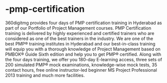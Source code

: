 # -pmp-certification
360digitmg provides four days of PMP certification training in Hyderabad as part of our Portfolio of Project Management courses. PMP Certification training is delivered by highly experienced and certified trainers who are considered as one of the best trainers in the industry.  We are one of the best PMP® training institutes in Hyderabad and our best-in-class training will equip you with a thorough knowledge of Project Management based on PMBOK® Guide Sixth edition and help you to get PMP® certified. Along with the four days training, we offer you 180-day E-learning access, three sets of 200 simulated PMP® mock examinations, knowledge-wise mock tests, 35 contact hours, free online instructor-led beginner MS Project Professional 2013 training and much more facilities.
